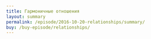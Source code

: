 ```yaml
---
title: Гармоничные отношения
layout: summary
permalink: /episode/2016-10-20-relationships/summary/
buy: /buy-episode/relationships/
---
```

